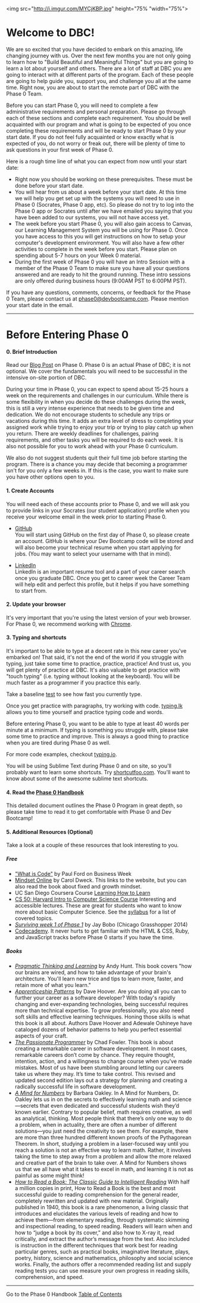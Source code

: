 <img src="http://i.imgur.com/MYCjKBP.jpg" height="75% "width="75%">


# Welcome to DBC!

We are so excited that you have decided to embark on this amazing, life changing journey with us.  Over the next few months you are not only going to learn how to "Build Beautiful and Meaningful Things" but you are going to learn a lot about yourself and others. There are a lot of staff at DBC you are going to interact with at different parts of the program. Each of these people are going to help guide you, support you, and challenge you all at the same time. Right now, you are about to start the remote part of DBC with the Phase 0 Team.

Before you can start Phase 0, you will need to complete a few administrative requirements and personal preparation. Please go through each of these sections and complete each requirement. You should be well acquainted with our program and what is going to be expected of you once completing these requirements and will be ready to start Phase 0 by your start date. If you do not feel fully acquainted or know exactly  what is expected of you, do not worry or freak out, there will be plenty of time to ask questions in your first week of Phase 0.

Here is a rough time line of what you can expect from now until your start date:
* Right now you should be working on these prerequisites. These must be done before your start date.
* You will hear from us about a week before your start date. At this time we will help you get set up with the systems you will need to use in Phase 0 (Socrates, Phase 0 app, etc). So please do not try to log into the Phase 0 app or Socrates until after we have emailed you saying that you have been added to our systems, you will not have access yet.
* The week before you start Phase 0, you will also gain access to Canvas, our Learning Management System you will be using for Phase 0. Once you have access to this you will get instructions on how to setup your computer's development environment. You will also have a few other activities to complete in the week before you start. Please plan on spending about 5-7 hours on your Week 0 material.
* During the first week of Phase 0 you will have an Intro Session with a member of the Phase 0 Team to make sure you have all your questions answered and are ready to hit the ground running. These intro sessions are only offered during business hours (9:00AM PST to 6:00PM PST).

If you have any questions, comments, concerns, or feedback for the Phase 0 Team, please contact us at <phase0@devbootcamp.com>. Please mention your start date in the email.



***
# Before Entering Phase 0

#### 0. Brief Introduction
Read our [Blog Post](http://devbootcamp.com/2014/05/08/why-phase-0-is-key-to-your-success-at-dev-bootcamp/) on Phase 0.
Phase 0 is an actual Phase of DBC; it is not optional. We cover the fundamentals you will need to be successful in the intensive on-site portion of DBC.

During your time in Phase 0, you can expect to spend about 15-25 hours a week on the requirements and challenges in our curriculum. While there is some flexibility in when you decide do these challenges during the week, this is still a very intense experience that needs to be given time and dedication. We do not encourage students to schedule any trips or vacations during this time. It adds an extra level of stress to completing your assigned work while trying to enjoy your trip or trying to play catch up when you return. There are weekly deadlines for challenges, pairing requirements, and other tasks you will be required to do each week. It is also not possible for you to work ahead with your Phase 0 curriculum.

We also do not suggest students quit their full time job before starting the program. There is a chance you may decide that becoming a programmer isn't for you only a few weeks in. If this is the case, you want to make sure you have other options open to you.


#### 1. Create Accounts
You will need each of these accounts prior to Phase 0, and we will ask you to provide links in your Socrates (our student application) profile when you receive your welcome email in the week prior to starting Phase 0.

- [GitHub](https://github.com/)<br> You will start using GitHub on the first day of Phase 0, so please create an account. GitHub is where your Dev Bootcamp code will be stored and will also become your technical resume when you start applying for jobs. (You may want to select your username with that in mind).

- [LinkedIn](https://www.linkedin.com/)<br> LinkedIn is an important resume tool and a part of your career search once you graduate DBC. Once you get to career week the Career Team will help edit and perfect this profile, but it helps if you have something to start from.

#### 2. Update your browser
It's very important that you're using the latest version of your web browser. For Phase 0, we recommend working with [Chrome](https://www.google.com/chrome/browser/).

#### 3. Typing and shortcuts
It's important to be able to type at a decent rate in this new career you've embarked on! That said, it's not the end of the world if you struggle with typing, just take some time to practice, practice, practice! And trust us, you will get plenty of practice at DBC. It's also valuable to get practice with "touch typing" (i.e. typing without looking at the keyboard). You will be much faster as a programmer if you practice this early.

Take a baseline <a href = "http://www.typingtest.com/index.html" target="_blank">test</a> to see how fast you currently type.

Once you get practice with paragraphs, try working with code. <a href = "http://typing.lk/" target="_blank">typing.lk</a> allows you to time yourself and practice typing code and words.

Before entering Phase 0, you want to be able to type at least 40 words per minute at a minimum. If typing is something you struggle with, please take some time to practice and improve. This is always a good thing to practice when you are tired during Phase 0 as well.

For more code examples, checkout <a href = "http://typing.io/" target="_blank">typing.io</a>.

You will be using Sublime Text during Phase 0 and on site, so you'll probably want to learn some shortcuts. Try <a href = "https://www.shortcutfoo.com/" target="_blank">shortcutfoo.com</a>. You'll want to know about some of the awesome sublime text shortcuts.

#### 4. Read the [Phase 0 Handbook](README.md)
This detailed document outlines the Phase 0 Program in great depth, so please take time to read it to get comfortable with Phase 0 and Dev Bootcamp!

#### 5. Additional Resources (Optional)
Take a look at a couple of these resources that look interesting to you.

##### Free
- <a href="http://www.bloomberg.com/graphics/2015-paul-ford-what-is-code/" target="_blank">"What is Code"</a> by Paul Ford on Business Week
- <a href="http://mindsetonline.com/">Mindset Online</a> by Carol Dweck. This links to the website, but you can also read the book about fixed and growth mindset.
- UC San Diego Coursera Course <a href="https://www.coursera.org/course/learning" target="_blank">Learning How to Learn</a>
- <a href= "https://cs50.harvard.edu/" target="_blank"> CS 50: Harvard Intro to Computer Science Course</a> Interesting and accessible lectures. These are great for students who want to know more about basic Computer Science. See the <a href= "http://d2o9nyf4hwsci4.cloudfront.net/2014/spring/lectures/0/w/syllabus/syllabus.html" target="_blank">syllabus</a> for a list of covered topics.
- <a href= "http://slides.com/goodproduce/surviveweekone" target= "_blank">*Surviving week 1 of Phase 1*</a> by Jay Bobo (Chicago Grasshopper 2014)
- [Codecademy](http://www.codecademy.com/). It never hurts to get familiar with the HTML & CSS, Ruby, and JavaScript tracks before Phase 0 starts if you have the time.

##### Books
- <a href= "http://www.amazon.com/Pragmatic-Thinking-Learning-Refactor-Programmers/dp/1934356050" target="_blank">*Pragmatic Thinking and Learning*</a> by Andy Hunt. This book covers "how our brains are wired, and how to take advantage of your brain's architecture. You'll learn new trice and tips to learn more, faster, and retain more of what you learn."
- <a href = "http://shop.oreilly.com/product/9780596518387.do" target="_blank">*Apprenticeship Patterns*</a> by Dave Hoover. Are you doing all you can to further your career as a software developer? With today's rapidly changing and ever-expanding technologies, being successful requires more than technical expertise. To grow professionally, you also need soft skills and effective learning techniques. Honing those skills is what this book is all about. Authors Dave Hoover and Adewale Oshineye have cataloged dozens of behavior patterns to help you perfect essential aspects of your craft.
- <a href = "http://pragprog.com/book/cfcar2/the-passionate-programmer" target="_blank">*The Passionate Programmer*</a> by Chad Fowler. This book is about creating a remarkable career in software development. In most cases, remarkable careers don’t come by chance. They require thought, intention, action, and a willingness to change course when you’ve made mistakes. Most of us have been stumbling around letting our careers take us where they may. It’s time to take control. This revised and updated second edition lays out a strategy for planning and creating a radically successful life in software development.
- <a href="http://www.barbaraoakley.com/books.html" target="_blank">*A Mind for Numbers*</a> by Barbara Oakley. In A Mind for Numbers, Dr. Oakley lets us in on the secrets to effectively learning math and science—secrets that even dedicated and successful students wish they’d known earlier. Contrary to popular belief, math requires creative, as well as analytical, thinking. Most people think that there’s only one way to do a problem, when in actuality, there are often a number of different solutions—you just need the creativity to see them. For example, there are more than three hundred different known proofs of the Pythagorean Theorem. In short, studying a problem in a laser-focused way until you reach a solution is not an effective way to learn math. Rather, it involves taking the time to step away from a problem and allow the more relaxed and creative part of the brain to take over. A Mind for Numbers shows us that we all have what it takes to excel in math, and learning it is not as painful as some might think!
- <a href="http://www.amazon.com/How-Read-Book-Intelligent-Touchstone/dp/0671212095" target="_blank">*How to Read a Book: The Classic Guide to Intelligent Reading*</a> With half a million copies in print, How to Read a Book is the best and most successful guide to reading comprehension for the general reader, completely rewritten and updated with new material. Originally published in 1940, this book is a rare phenomenon, a living classic that introduces and elucidates the various levels of reading and how to achieve them—from elementary reading, through systematic skimming and inspectional reading, to speed reading. Readers will learn when and how to “judge a book by its cover,” and also how to X-ray it, read critically, and extract the author’s message from the text. Also included is instruction in the different techniques that work best for reading particular genres, such as practical books, imaginative literature, plays, poetry, history, science and mathematics, philosophy and social science works. Finally, the authors offer a recommended reading list and supply reading tests you can use measure your own progress in reading skills, comprehension, and speed.

***

Go to the Phase 0 Handbook [Table of Contents](README.md)
